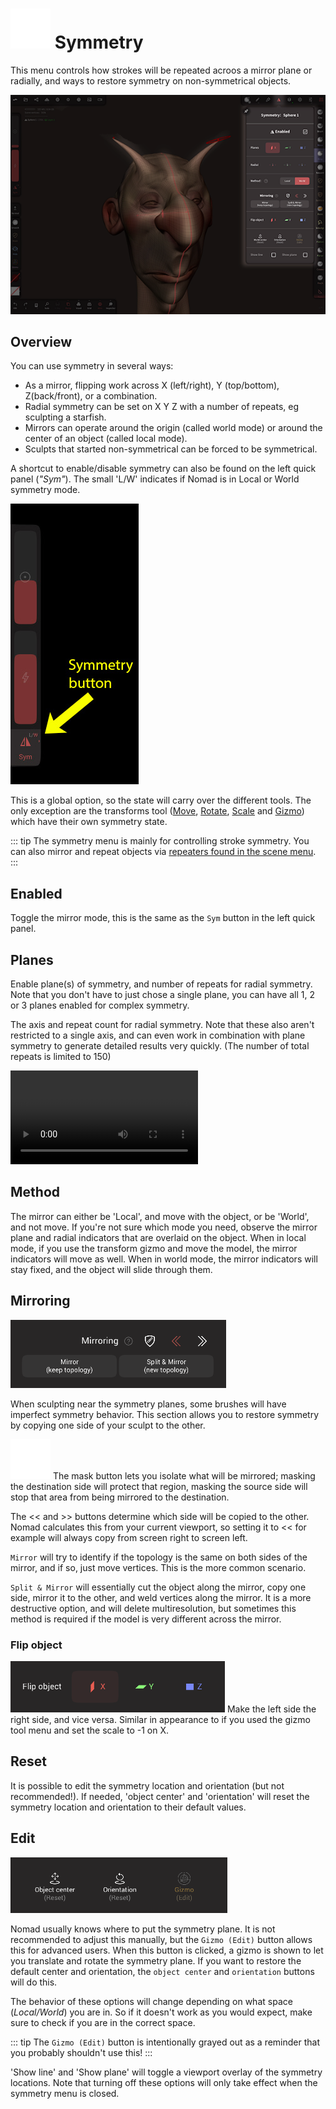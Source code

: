 # ![](./icons/symmetry.png) Symmetry

This menu controls how strokes will be repeated acroos a mirror plane or radially, and ways to restore symmetry on non-symmetrical objects.

![](./images/symmetry_overview.png) 

## Overview 
You can use symmetry in several ways:

* As a mirror, flipping work across X (left/right), Y (top/bottom), Z(back/front), or a combination. 
* Radial symmetry can be set on X Y Z with a number of repeats, eg sculpting a starfish. 
* Mirrors can operate around the origin (called world mode)  or around the center of an object (called local mode).
* Sculpts that started non-symmetrical can be forced to be symmetrical.

A shortcut to enable/disable symmetry can also be found on the left quick panel (*"Sym"*). The small 'L/W' indicates if Nomad is in Local or World symmetry mode.

![](./images/symmetry_button.jpg) 

This is a global option, so the state will carry over the different tools.
The only exception are the transforms tool ([Move](#translate), [Rotate](#rotate), [Scale](#scale) and [Gizmo](#gizmo)) which have their own symmetry state.

::: tip
The symmetry menu is mainly for controlling stroke symmetry. You can also mirror and repeat objects via [repeaters found in the scene menu](scene#repeaters). 
:::

## Enabled
Toggle the mirror mode, this is the same as the `Sym` button in the left quick panel. 

## Planes

Enable plane(s) of symmetry, and number of repeats for radial symmetry. Note that you don't have to just chose a single plane, you can have all 1, 2 or 3 planes enabled for complex symmetry.

The axis and repeat count for radial symmetry. Note that these also aren't restricted to a single axis, and can even work in combination with plane symmetry to generate detailed results very quickly. (The number of total repeats is limited to 150)

![](./videos/symmetry_demo.mp4) 

## Method
The mirror can either be 'Local', and move with the object, or be 'World', and not move. If you're not sure which mode you need, observe the mirror plane and radial indicators that are overlaid on the object. When in local mode, if you use the transform gizmo and move the model, the mirror indicators will move as well. When in world mode, the mirror indicators will stay fixed, and the object will slide through them.

## Mirroring
![](./images/symmetry_mirroring.png)

When sculpting near the symmetry planes, some brushes will have imperfect symmetry behavior. This section allows you to restore symmetry by copying one side of your sculpt to the other. 

![](./icons/tool_mask.png) The mask button lets you isolate what will be mirrored; masking the destination side will protect that region, masking the source side will stop that area from being mirrored to the destination. 

The << and >> buttons determine which side will be copied to the other. Nomad calculates this from your current viewport, so setting it to << for example will always copy from screen right to screen left.

`Mirror` will try to identify if the topology is the same on both sides of the mirror, and if so, just move vertices. This is the more common scenario.

`Split & Mirror` will essentially cut the object along the mirror, copy one side, mirror it to the other, and weld vertices along the mirror. It is a more destructive option, and will delete multiresolution, but sometimes this method is required if the model is very different across the mirror.

### Flip object
![](./images/symmetry_flip.png)
Make the left side the right side, and vice versa. Similar in appearance to if you used the gizmo tool menu and set the scale to -1 on X.

## Reset

It is possible to edit the symmetry location and orientation (but not recommended!). If needed, 'object center' and 'orientation' will reset the symmetry location and orientation to their default values.

## Edit
![](./images/symmetry_edit.png)

Nomad usually knows where to put the symmetry plane. It is not recommended to adjust this manually, but the `Gizmo (Edit)` button allows this for advanced users. When this button is clicked, a gizmo is shown to let you translate and rotate the symmetry plane. If you want to restore the default center and orientation, the `object center` and `orientation` buttons will do this.

The behavior of these options will change depending on what space (*Local/World*) you are in.
So if it doesn't work as you would expect, make sure to check if you are in the correct space.

::: tip
The `Gizmo (Edit)` button is intentionally grayed out as a reminder that you probably shouldn't use this!
:::

'Show line' and 'Show plane' will toggle a viewport overlay of the symmetry locations. Note that turning off these options will only take effect when the symmetry menu is closed.


